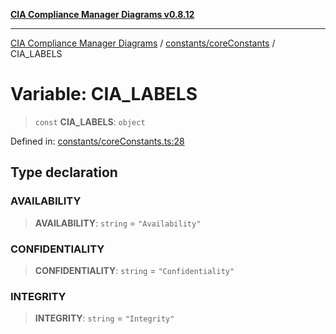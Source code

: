[**CIA Compliance Manager Diagrams v0.8.12**](../../../README.md)

***

[CIA Compliance Manager Diagrams](../../../modules.md) / [constants/coreConstants](../README.md) / CIA\_LABELS

# Variable: CIA\_LABELS

> `const` **CIA\_LABELS**: `object`

Defined in: [constants/coreConstants.ts:28](https://github.com/Hack23/cia-compliance-manager/blob/e7811142a771ec75716a7ce3a0d60f18cb91cd06/src/constants/coreConstants.ts#L28)

## Type declaration

### AVAILABILITY

> **AVAILABILITY**: `string` = `"Availability"`

### CONFIDENTIALITY

> **CONFIDENTIALITY**: `string` = `"Confidentiality"`

### INTEGRITY

> **INTEGRITY**: `string` = `"Integrity"`
